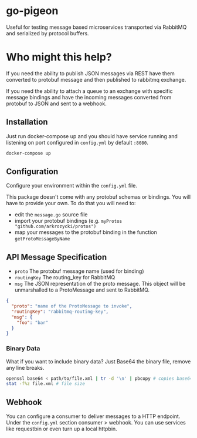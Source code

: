 # go-pigeon

Useful for testing message based microservices transported via RabbitMQ and serialized by protocol buffers.

# Who might this help?
If you need the ability to publish JSON messages via REST have them converted to protobuf message and then published to rabbitmq exchange.

If you need the ability to attach a queue to an exchange with specific message bindings and have the incoming messages converted from protobuf to JSON and sent to a webhook.

## Installation

Just run docker-compose up and you should have service running and listening on port configured in `config.yml` by default `:8080`.

```bash
docker-compose up
```

## Configuration

Configure your environment within the `config.yml` file.

This package doesn't come with any protobuf schemas or bindings. You will have to provide your own. To do that you will need to:

- edit the `message.go` source file
- import your protobuf bindings (e.g. `myProtos "github.com/arkrozycki/protos")`
- map your messages to the protobuf binding in the function `getProtoMessageByName`

## API Message Specification

- `proto` The protobuf message name (used for binding)
- `routingKey` The routing_key for RabbitMQ
- `msg` The JSON representation of the proto message. This object will be unmarshalled to a ProtoMessage and sent to RabbitMQ.

```json
{
  "proto": "name of the ProtoMessage to invoke",
  "routingKey": "rabbitmq-routing-key",
  "msg": {
    "foo": "bar"
  }
}
```

### Binary Data

What if you want to include binary data? Just Base64 the binary file, remove any line breaks.

```bash
openssl base64 < path/to/file.xml | tr -d '\n' | pbcopy # copies base64 string to clipboard
stat -f%z file.xml # file size
```

## Webhook

You can configure a consumer to deliver messages to a HTTP endpoint. Under the `config.yml` section consumer > webhook. You can use services like requestbin or even turn up a local httpbin.
